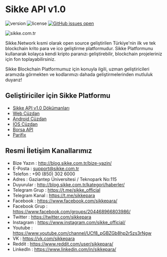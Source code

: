 # Sikke API v1.0

![version](https://img.shields.io/badge/version-1.0-blue.svg) ![license](https://img.shields.io/badge/license-MIT-blue.svg) [![GitHub issues open](https://img.shields.io/github/issues/creativetimofficial/material-dashboard.svg?maxAge=2592000)]()

![sikke.com.tr](https://www.sikke.com.tr/img/tr/social.jpg)

Sikke.Network kısmi olarak open source geliştirilen Türkiye'nin ilk ve tek blockchain krito para ve ico geliştirme platformudur.
Sikke Platformunu kullanarak  kolayca kendi kripto paranızı geliştirebilir, blockchain projeleriniz için fon toplayabilirsiniz.

Sikke Blockchain Platformumuz için konuyla ilgili, uzman geliştiricileri aramızda görmekten ve kodlarımızı dahada geliştirmelerinden mutluluk duyarız!

## Geliştiriciler için Sikke Platformu
* [Sikke API v1.0 Dökümanları](https://github.com/sikke-official/sikke-api/wiki)
* [Web Cüzdan](https://github.com/sikke-official/web-wallet)
* [Android Cüzdan](https://github.com/sikke-official/android-wallet)
* [IOS Cüzdan](https://github.com/sikke-official/ios-wallet)
* [Borsa API](https://github.com/sikke-official/borsa-api)
* [Parifix](https://github.com/sikke-official/parifix)


## Resmi İletişim Kanallarımız
- Bize Yazın :	http://blog.sikke.com.tr/bize-yazin/
- E-Posta	: support@sikke.com.tr
- Telefon	: +90 (850) 302 6000
- Adres	: Gaziantep Üniversitesi / Teknopark  No:115
- Duyurular :	http://blog.sikke.com.tr/kategori/haberler/
- Telegram Grup :	https://t.me/sikke_official
- Telegram Kanal :	https://t.me/sikkepara
- Facebook :	https://www.facebook.com/sikkepara/
- Facebook Grup : 	https://www.facebook.com/groups/204468966803986/
- Twitter	: https://twitter.com/sikkepara
- Instagram	: https://www.instagram.com/sikke_official/
- Youtube	: https://www.youtube.com/channel/UCf8_pGBZGb8hp2r5zs3rNgw
- VK :	https://vk.com/sikkepara
- Reddit : https://www.reddit.com/user/sikkepara/
- LinkedIn : https://www.linkedin.com/in/sikkepara/
